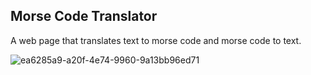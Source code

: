## Morse Code Translator

A web page that translates text to morse code and morse code to text.

![ea6285a9-a20f-4e74-9960-9a13bb96ed71](https://user-images.githubusercontent.com/107823527/179234151-5234aef6-734a-4ddd-a155-1204edc0897b.png)
